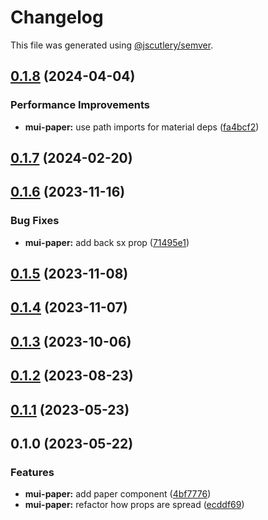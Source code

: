 # Changelog

This file was generated using [@jscutlery/semver](https://github.com/jscutlery/semver).

## [0.1.8](https://github.com/Availity/element/compare/@availity/mui-paper@0.1.7...@availity/mui-paper@0.1.8) (2024-04-04)


### Performance Improvements

* **mui-paper:** use path imports for material deps ([fa4bcf2](https://github.com/Availity/element/commit/fa4bcf27a1f0946593f71634fe2ba0408c5729cb))

## [0.1.7](https://github.com/Availity/element/compare/@availity/mui-paper@0.1.6...@availity/mui-paper@0.1.7) (2024-02-20)

## [0.1.6](https://github.com/Availity/element/compare/@availity/mui-paper@0.1.5...@availity/mui-paper@0.1.6) (2023-11-16)

### Bug Fixes

- **mui-paper:** add back sx prop ([71495e1](https://github.com/Availity/element/commit/71495e1855ddfcc5f7c5c7f4bb2c98fbe37d5252))

## [0.1.5](https://github.com/Availity/element/compare/@availity/mui-paper@0.1.4...@availity/mui-paper@0.1.5) (2023-11-08)

## [0.1.4](https://github.com/Availity/element/compare/@availity/mui-paper@0.1.3...@availity/mui-paper@0.1.4) (2023-11-07)

## [0.1.3](https://github.com/Availity/element/compare/@availity/mui-paper@0.1.2...@availity/mui-paper@0.1.3) (2023-10-06)

## [0.1.2](https://github.com/Availity/element/compare/@availity/mui-paper@0.1.1...@availity/mui-paper@0.1.2) (2023-08-23)

## [0.1.1](https://github.com/Availity/element/compare/@availity/mui-paper@0.1.0...@availity/mui-paper@0.1.1) (2023-05-23)

## 0.1.0 (2023-05-22)

### Features

- **mui-paper:** add paper component ([4bf7776](https://github.com/Availity/element/commit/4bf7776a0f19e3566983e176901233a6292fa745))
- **mui-paper:** refactor how props are spread ([ecddf69](https://github.com/Availity/element/commit/ecddf6908fdb69418705cb854aa84c419de3ee55))
